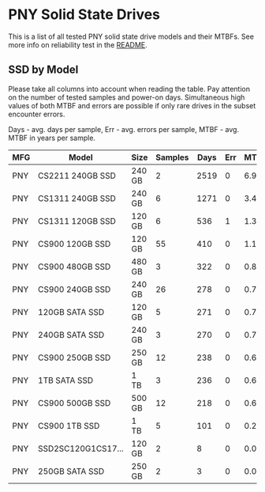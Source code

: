 PNY Solid State Drives
======================

This is a list of all tested PNY solid state drive models and their MTBFs. See
more info on reliability test in the [README](https://github.com/bsdhw/SMART).

SSD by Model
------------

Please take all columns into account when reading the table. Pay attention on the
number of tested samples and power-on days. Simultaneous high values of both MTBF
and errors are possible if only rare drives in the subset encounter errors.

Days - avg. days per sample,
Err  - avg. errors per sample,
MTBF - avg. MTBF in years per sample.

| MFG       | Model              | Size   | Samples | Days  | Err   | MTBF |
|-----------|--------------------|--------|---------|-------|-------|------|
| PNY       | CS2211 240GB SSD   | 240 GB | 2       | 2519  | 0     | 6.90   |
| PNY       | CS1311 240GB SSD   | 240 GB | 6       | 1271  | 0     | 3.48   |
| PNY       | CS1311 120GB SSD   | 120 GB | 6       | 536   | 1     | 1.31   |
| PNY       | CS900 120GB SSD    | 120 GB | 55      | 410   | 0     | 1.13   |
| PNY       | CS900 480GB SSD    | 480 GB | 3       | 322   | 0     | 0.88   |
| PNY       | CS900 240GB SSD    | 240 GB | 26      | 278   | 0     | 0.76   |
| PNY       | 120GB SATA SSD     | 120 GB | 5       | 271   | 0     | 0.74   |
| PNY       | 240GB SATA SSD     | 240 GB | 3       | 270   | 0     | 0.74   |
| PNY       | CS900 250GB SSD    | 250 GB | 12      | 238   | 0     | 0.65   |
| PNY       | 1TB SATA SSD       | 1 TB   | 3       | 236   | 0     | 0.65   |
| PNY       | CS900 500GB SSD    | 500 GB | 12      | 218   | 0     | 0.60   |
| PNY       | CS900 1TB SSD      | 1 TB   | 5       | 101   | 0     | 0.28   |
| PNY       | SSD2SC120G1CS17... | 120 GB | 2       | 8     | 0     | 0.02   |
| PNY       | 250GB SATA SSD     | 250 GB | 2       | 3     | 0     | 0.01   |
